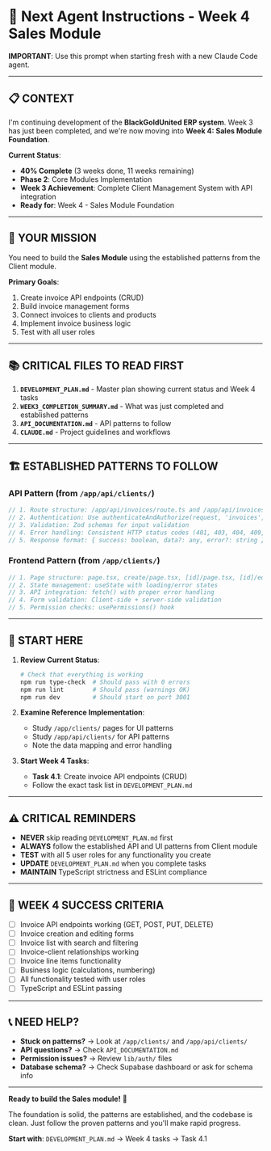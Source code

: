 # 🚀 Next Agent Instructions - Week 4 Sales Module

**IMPORTANT**: Use this prompt when starting fresh with a new Claude Code agent.

---

## 📋 **CONTEXT**

I'm continuing development of the **BlackGoldUnited ERP system**. Week 3 has just been completed, and we're now moving into **Week 4: Sales Module Foundation**.

**Current Status**:
- **40% Complete** (3 weeks done, 11 weeks remaining)
- **Phase 2**: Core Modules Implementation
- **Week 3 Achievement**: Complete Client Management System with API integration
- **Ready for**: Week 4 - Sales Module Foundation

---

## 🎯 **YOUR MISSION**

You need to build the **Sales Module** using the established patterns from the Client module.

**Primary Goals**:
1. Create invoice API endpoints (CRUD)
2. Build invoice management forms
3. Connect invoices to clients and products
4. Implement invoice business logic
5. Test with all user roles

---

## 📚 **CRITICAL FILES TO READ FIRST**

1. **`DEVELOPMENT_PLAN.md`** - Master plan showing current status and Week 4 tasks
2. **`WEEK3_COMPLETION_SUMMARY.md`** - What was just completed and established patterns
3. **`API_DOCUMENTATION.md`** - API patterns to follow
4. **`CLAUDE.md`** - Project guidelines and workflows

---

## 🏗️ **ESTABLISHED PATTERNS TO FOLLOW**

### **API Pattern** (from `/app/api/clients/`)
```typescript
// 1. Route structure: /app/api/invoices/route.ts and /app/api/invoices/[id]/route.ts
// 2. Authentication: Use authenticateAndAuthorize(request, 'invoices', method)
// 3. Validation: Zod schemas for input validation
// 4. Error handling: Consistent HTTP status codes (401, 403, 404, 409, 500)
// 5. Response format: { success: boolean, data?: any, error?: string }
```

### **Frontend Pattern** (from `/app/clients/`)
```typescript
// 1. Page structure: page.tsx, create/page.tsx, [id]/page.tsx, [id]/edit/page.tsx
// 2. State management: useState with loading/error states
// 3. API integration: fetch() with proper error handling
// 4. Form validation: Client-side + server-side validation
// 5. Permission checks: usePermissions() hook
```

---

## 🚀 **START HERE**

1. **Review Current Status**:
   ```bash
   # Check that everything is working
   npm run type-check  # Should pass with 0 errors
   npm run lint        # Should pass (warnings OK)
   npm run dev         # Should start on port 3001
   ```

2. **Examine Reference Implementation**:
   - Study `/app/clients/` pages for UI patterns
   - Study `/app/api/clients/` for API patterns
   - Note the data mapping and error handling

3. **Start Week 4 Tasks**:
   - **Task 4.1**: Create invoice API endpoints (CRUD)
   - Follow the exact task list in `DEVELOPMENT_PLAN.md`

---

## ⚠️ **CRITICAL REMINDERS**

- **NEVER** skip reading `DEVELOPMENT_PLAN.md` first
- **ALWAYS** follow the established API and UI patterns from Client module
- **TEST** with all 5 user roles for any functionality you create
- **UPDATE** `DEVELOPMENT_PLAN.md` when you complete tasks
- **MAINTAIN** TypeScript strictness and ESLint compliance

---

## 🎯 **WEEK 4 SUCCESS CRITERIA**

- [ ] Invoice API endpoints working (GET, POST, PUT, DELETE)
- [ ] Invoice creation and editing forms
- [ ] Invoice list with search and filtering
- [ ] Invoice-client relationships working
- [ ] Invoice line items functionality
- [ ] Business logic (calculations, numbering)
- [ ] All functionality tested with user roles
- [ ] TypeScript and ESLint passing

---

## 📞 **NEED HELP?**

- **Stuck on patterns?** → Look at `/app/clients/` and `/app/api/clients/`
- **API questions?** → Check `API_DOCUMENTATION.md`
- **Permission issues?** → Review `lib/auth/` files
- **Database schema?** → Check Supabase dashboard or ask for schema info

---

**Ready to build the Sales module!** 🚀

The foundation is solid, the patterns are established, and the codebase is clean. Just follow the proven patterns and you'll make rapid progress.

**Start with**: `DEVELOPMENT_PLAN.md` → Week 4 tasks → Task 4.1